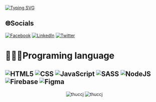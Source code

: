 [![Typing SVG](https://readme-typing-svg.herokuapp.com?size=30&center=true&vCenter=true&lines=Wellcome+to+My+Profile+;My+name+is+Thuc+%F0%9F%A4%93%F0%9F%98%8E%F0%9F%A6%88)](https://git.io/typing-svg)
## 🌐Socials
[![Facebook](https://img.shields.io/badge/Facebook-%231877F2.svg?logo=Facebook&logoColor=white)](https://www.facebook.com/vo.dinh.thuc.05092001/) 
[![LinkedIn](https://img.shields.io/badge/LinkedIn-%230077B5.svg?logo=linkedin&logoColor=white)](https://www.linkedin.com/in/v%C3%B5-%C4%91%C3%ACnh-th%E1%BB%A5c-0ab777214/) 
[![Twitter](https://img.shields.io/badge/Twitter-%231DA1F2.svg?logo=Twitter&logoColor=white)](https://twitter.com/Thuc_CJ) 
# 👨🏻‍💻Programing language
![HTML5](https://img.shields.io/badge/html5-%23E34F26.svg?style=for-the-badge&logo=html5&logoColor=white) ![CSS](https://img.shields.io/badge/css3-%231572B6.svg?style=for-the-badge&logo=css3&logoColor=white) ![JavaScript](https://img.shields.io/badge/javascript-%23323330.svg?style=for-the-badge&logo=javascript&logoColor=%23F7DF1E) ![SASS](https://img.shields.io/badge/SASS-hotpink.svg?style=for-the-badge&logo=SASS&logoColor=white) ![NodeJS](https://img.shields.io/badge/node.js-6DA55F?style=for-the-badge&logo=node.js&logoColor=white)  ![Firebase](https://img.shields.io/badge/firebase-%23039BE5.svg?style=for-the-badge&logo=firebase) ![Figma](https://img.shields.io/badge/figma-%23F24E1E.svg?style=for-the-badge&logo=figma&logoColor=white) 
---
<p align = "center">
  <img align="center" src="https://github-readme-stats.vercel.app/api?username=thuccj&show_icons=true&locale=en" alt="thuccj" />
  <img align="center" src="https://github-readme-streak-stats.herokuapp.com/?user=thuccj&" alt="thuccj" />
</p>
<!--
![My G𝚒𝚝𝚑𝚞𝚋 G𝚛𝚊𝚙𝚑](https://activity-graph.herokuapp.com/graph?username=thuccj&theme=react-dark&hide_border=true&area=true_)
![](https://komarev.com/ghpvc/?username=thuccj&label=Visitors+Count&color=brightgreen) -->
